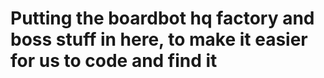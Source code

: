 # Putting the boardbot hq factory and boss stuff in here, to make it easier for us to code and find it